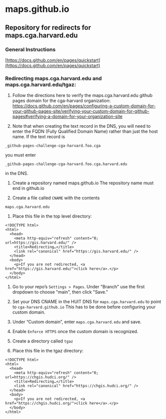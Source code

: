 # maps.github.io
## Repository for redirects for maps.cga.harvard.edu
### General Instructions
[https://docs.github.com/en/pages/quickstart](https://docs.github.com/en/pages/quickstart)

### Redirecting maps.cga.harvard.edu and maps.cga.harvard.edu/tgaz:
1.  Follow the directions here to verify the maps.cga.harvard.edu github pages domain for the cga-harvard organization:  https://docs.github.com/en/pages/configuring-a-custom-domain-for-your-github-pages-site/verifying-your-custom-domain-for-github-pages#verifying-a-domain-for-your-organization-site

1.  Note that when creating the text record in the DNS, you will need to enter the FQDN (Fully Qualified Domain Name) rather than just the host name.  If the text record is
```
_github-pages-challenge-cga-harvard.foo.cga
```
you must enter
```
_github-pages-challenge-cga-harvard.foo.cga.harvard.edu
```
in the DNS.

1.  Create a repository named maps.github.io  The repository name must end in github.io

1.  Create a file called `CNAME` with the contents
```
maps.cga.harvard.edu
```


1.  Place this file in the top level directory:
```
<!DOCTYPE html>
<html>
  <head>
    <meta http-equiv="refresh" content="0; url=https://gis.harvard.edu/" />
    <title>Redirecting…</title>
    <link rel="canonical" href="https://gis.harvard.edu/" />
  </head>
  <body>
    <p>If you are not redirected, <a href="https://gis.harvard.edu/">click here</a>.</p>
  </body>
</html>
```

1.  Go to your repo’s `Settings > Pages`.  Under "Branch" use the first dropdown to choose "main", then click "Save."

1.  Set your DNS CNAME in the HUIT DNS for `maps.cga.harvard.edu` to point to `cga-harvard.github.io`  This has to be done before configuring your custom domain.

1.  Under “Custom domain”, enter `maps.cga.harvard.edu` and save.

1.  Enable `Enforce HTTPS` once the custom domain is recognized.

1.  Create a directory called `tgaz`

1.  Place this file in the tgaz directory:
```
<!DOCTYPE html>
<html>
  <head>
    <meta http-equiv="refresh" content="0; url=https://chgis.hudci.org/" />
    <title>Redirecting…</title>
    <link rel="canonical" href="https://chgis.hudci.org/" />
  </head>
  <body>
    <p>If you are not redirected, <a href="https://chgis.hudci.org/">click here</a>.</p>
  </body>
</html>
```
